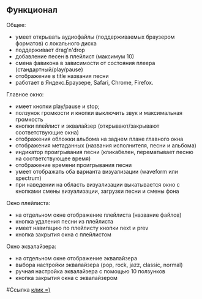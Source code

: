 ## Функционал

Общее:
* умеет открывать аудиофайлы (поддерживаемых браузером форматов) с локального диска
* поддерживает drag'n'drop
* добавление песен в плейлист (максимум 10)
* смена фавикона в зависимости от состояния плеера (стандартный/play/pause)
* отображение в title названия песни
* работает в Яндекс.Браузере, Safari, Chrome, Firefox.

Главное окно:
* имеет кнопки play/pause и stop;
* ползунок громкости и кнопки выключить звук и максимальная громкость
* кнопки плейлист и эквалайзер (открывают/закрывают соответствующие окна)
* отображения обложки альбома на заднем плане главного окна
* отображения метаданных (названия исполнителя, песни и альбома)
* индикатор проигрывания песни (кликабелен, перематывает песню на соответствующее время)
* отображение времени проигрывания песни
* умеет отображать оба варианта визуализации (waveform или spectrum)
* при наведении на область визуализации выкатывается окно с кнопками смены визуализации, загрузки песни и смены фона

Окно плейлиста:
* на отдельном окне отображение плейлиста (название файлов)
* кнопка удаления песни из плейлиста
* имеет навигацию по плейлисту кнопки next и prev
* кнопка закрытия окна с плейлистом

Окно эквалайзера:
* на отдельном окне отображение эквалайзера
* выбора настройки эквалайзера (pop, rock, jazz, classic, normal)
* ручная настройка эквалайзера с помощью 10 ползунков
* кнопка закрытия окна с эквалайзером

#Ссылка
[клик =)](http://urkass.github.io/Music-Player/)
